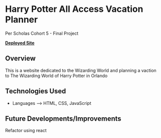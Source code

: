 # Harry Potter All Access Vacation Planner
Per Scholas Cohort 5 - Final Project


[**Deployed Site**](https://adoring-lichterman-e313ca.netlify.com/)

## Overview
This is a website dedicated to the Wizarding World and planning a vaction to The Wizarding World of Harry Potter in Orlando


## Technologies Used
- Languages --> HTML, CSS, JavaScript

## Future Developments/Improvements
Refactor using react